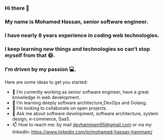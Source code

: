 ### Hi there 👋
### My name is Mohamed Hassan, senior software engineer.
### I have nearly 8 years experience in coding web technologies.
### I keep learning new things and technologies so can't stop myself from that 😆.
### I'm driven by my passion 💻.

Here are some ideas to get you started:

- 🔭 I’m currently working as senior software engineer, have a great knowledge in web development.
- 🌱 I’m learning deeply software architecture,DevOps and Golang.
- 👯 I’m looking to collaborate on open projects.
- 💬 Ask me about software development, software architecture, system design, e-commerce, SaaS.
- 📫 How to reach me: 
by mail devhammam95@gmail.com or via my linkedIn: https://www.linkedin.com/in/mohamed-hassan-hammam/

